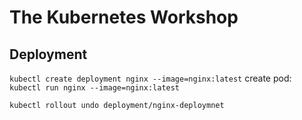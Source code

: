 # The Kubernetes Workshop

## Deployment

``kubectl create deployment nginx --image=nginx:latest``
create pod: ``kubectl run nginx --image=nginx:latest``

```kubectl rollout undo deployment/nginx-deploymnet```
